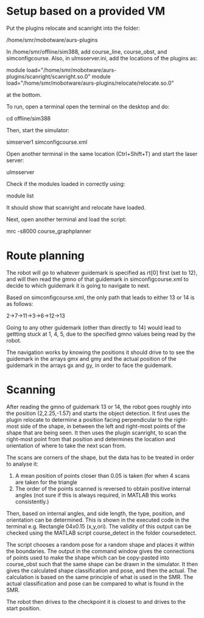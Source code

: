 # Setup based on a provided VM

Put the plugins relocate and scanright into the folder:

/home/smr/mobotware/aurs-plugins

In /home/smr/offline/sim388, add course_line, course_obst, and
simconfigcourse. Also, in ulmsserver.ini, add the locations of the plugins as:

module load="/home/smr/mobotware/aurs-plugins/scanright/scanright.so.0"
module load="/home/smr/mobotware/aurs-plugins/relocate/relocate.so.0"

at the bottom.

To run, open a terminal open the terminal on the desktop and do:

cd offline/sim388

Then, start the simulator:

simserver1 simconfigcourse.xml

Open another terminal in the same location (Ctrl+Shift+T) and start the 
laser server:

ulmsserver

Check if the modules loaded in correctly using:

module list

It should show that scanright and relocate have loaded.

Next, open another terminal and load the script:

mrc -s8000 course_graphplanner

# Route planning

The robot will go to whatever guidemark is specified as rt[0] first (set to
12), and will then read the gmno of that guidemark in simconfigcourse.xml 
to decide to which guidemark it is going to navigate to next. 

Based on simconfigcourse.xml, the only path that leads to either 13 or 14
is as follows:

2->7->11->3->6->12->13

Going to any other guidemark (other than directly to 14) would lead to
gettting stuck at 1, 4, 5, due to the specified gmno values being read by
the robot.

The navigation works by knowing the positions it should drive to to see the
guidemark in the arrays gmx and gmy and the actual position of the guidemark
in the arrays gx and gy, in order to face the guidemark.

# Scanning 

After reading the gmno of guidemark 13 or 14, the robot goes roughly into 
the position (2,2.25,-1.57) and starts the object detection. It first uses
the plugin relocate to determine a position facing perpendicular to the 
right-most side of the shape, in between the left and right-most points of
the shape that are being seen. It then uses the plugin scanright, to scan
the right-most point from that position and determines the location and 
orientation of where to take the next scan from. 

The scans are corners of the shape, but the data has to be treated in 
order to analyse it:
1) A mean position of points closer than 0.05 is taken (for when 4 scans
are taken for the triangle
2) The order of the points scanned is reversed to obtain positive internal
angles (not sure if this is always required, in MATLAB this works
consistently.)

Then, based on internal angles, and side length, the type, position, and
orientation can be determined. This is shown in the executed code in the 
terminal e.g. Rectangle 04x0.15 (x,y,ori). The validity of this output
can be checked using the MATLAB script course_detect in the folder 
coursedetect.

The script chooses a random pose for a random shape and places it within
the boundaries. The output in the command window gives the connections of 
points used to make the shape which can be copy-pasted into course_obst
such that the same shape can be drawn in the simulator. It then gives the 
calculated shape classification and pose, and then the actual. The 
calculation is based on the same principle of what is used in the SMR.
The actual classification and pose can be compared to what is found in the 
SMR.

The robot then drives to the checkpoint it is closest to and drives to the
start position.
